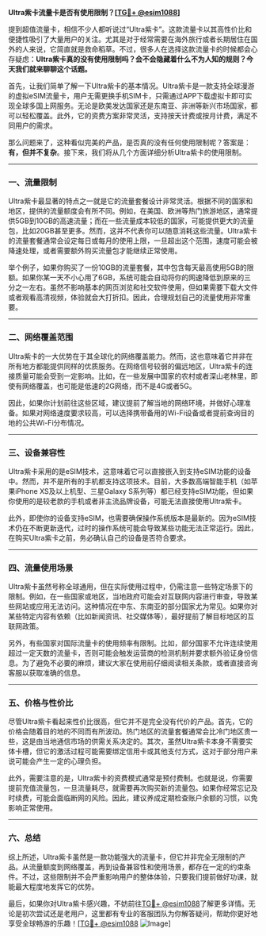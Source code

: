 **Ultra紫卡流量卡是否有使用限制？[[TG💪+ @esim1088](https://t.me/s/esim1088)]**

提到超值流量卡，相信不少人都听说过“Ultra紫卡”。这款流量卡以其高性价比和便捷性吸引了大量用户的关注。尤其是对于经常需要在海外旅行或者长期居住在国外的人来说，它简直就是救命稻草。不过，很多人在选择这款流量卡的时候都会心存疑虑：**Ultra紫卡真的没有使用限制吗？会不会隐藏着什么不为人知的规则？今天我们就来聊聊这个话题。**

首先，让我们简单了解一下Ultra紫卡的基本情况。Ultra紫卡是一款支持全球漫游的虚拟eSIM流量卡，用户无需更换手机SIM卡，只需通过APP下载虚拟卡即可实现全球多国上网服务。无论是欧美发达国家还是东南亚、非洲等新兴市场国家，都可以轻松覆盖。此外，它的资费方案非常灵活，支持按天计费或按月计费，满足不同用户的需求。

那么问题来了，这种看似完美的产品，是否真的没有任何使用限制呢？答案是：**有，但并不复杂**。接下来，我们将从几个方面详细分析Ultra紫卡的使用限制。

---

### **一、流量限制**
Ultra紫卡最显著的特点之一就是它的流量套餐设计非常灵活。根据不同的国家和地区，提供的流量额度会有所不同。例如，在美国、欧洲等热门旅游地区，通常提供5GB到10GB的高速流量；而在一些流量成本较低的国家，可能提供更大的流量包，比如20GB甚至更多。然而，这并不代表你可以随意消耗这些流量。Ultra紫卡的流量套餐通常会设定每日或每月的使用上限，一旦超出这个范围，速度可能会被降速处理，或者需要额外购买流量包才能继续正常使用。

举个例子，如果你购买了一份10GB的流量套餐，其中包含每天最高使用5GB的限额。如果你某一天不小心用了6GB，系统可能会自动将你的网速降低到原来的三分之一左右。虽然不影响基本的网页浏览和社交软件使用，但如果需要下载大文件或者观看高清视频，体验就会大打折扣。因此，合理规划自己的流量使用非常重要。

---

### **二、网络覆盖范围**
Ultra紫卡的一大优势在于其全球化的网络覆盖能力。然而，这也意味着它并非在所有地方都能提供同样的优质服务。在网络信号较弱的偏远地区，Ultra紫卡的连接质量可能会受到一定影响。比如，在一些发展中国家的农村或者深山老林里，即使有网络覆盖，也可能是低速的2G网络，而不是4G或者5G。

因此，如果你计划前往这些区域，建议提前了解当地的网络环境，并做好心理准备。如果对网络速度要求较高，可以选择携带备用的Wi-Fi设备或者提前查询目的地的公共Wi-Fi分布情况。

---

### **三、设备兼容性**
Ultra紫卡采用的是eSIM技术，这意味着它可以直接嵌入到支持eSIM功能的设备中。然而，并不是所有的手机都支持这项技术。目前，大多数高端智能手机（如苹果iPhone XS及以上机型、三星Galaxy S系列等）都已经支持eSIM功能，但如果你使用的是较老款的手机或者非主流品牌设备，可能无法直接使用Ultra紫卡。

此外，即使你的设备支持eSIM，也需要确保操作系统版本是最新的。因为eSIM技术仍在不断更新迭代，过时的操作系统可能会导致某些功能无法正常运行。因此，在购买Ultra紫卡之前，务必确认自己的设备是否符合要求。

---

### **四、流量使用场景**
Ultra紫卡虽然号称全球通用，但在实际使用过程中，仍需注意一些特定场景下的限制。例如，在一些国家或地区，当地政府可能会对互联网内容进行审查，导致某些网站或应用无法访问。这种情况在中东、东南亚的部分国家尤为常见。如果你对某些特定内容有依赖（比如新闻资讯、社交媒体等），最好提前了解目标地区的互联网政策。

另外，有些国家对国际流量卡的使用频率有限制。比如，部分国家不允许连续使用超过一定天数的流量卡，否则可能会触发运营商的检测机制并要求额外验证身份信息。为了避免不必要的麻烦，建议大家在使用前仔细阅读相关条款，或者直接咨询客服以获取准确的信息。

---

### **五、价格与性价比**
尽管Ultra紫卡看起来性价比很高，但它并不是完全没有代价的产品。首先，它的价格会随着目的地的不同而有所波动。热门地区的流量套餐通常会比冷门地区贵一些，这是由当地通信市场的供需关系决定的。其次，虽然Ultra紫卡本身不需要实体卡槽，但它的激活过程可能需要绑定信用卡或其他支付方式，这对于部分用户来说可能会产生一定的心理负担。

此外，需要注意的是，Ultra紫卡的资费模式通常是预付费制。也就是说，你需要提前充值流量包，一旦流量耗尽，就需要再次购买新的流量包。如果你经常忘记及时续费，可能会面临断网的风险。因此，建议养成定期检查账户余额的习惯，以免影响正常使用。

---

### **六、总结**
综上所述，Ultra紫卡虽然是一款功能强大的流量卡，但它并非完全无限制的产品。从流量额度到网络覆盖，再到设备兼容性和使用场景，都存在一定的约束条件。不过，这些限制并不会严重影响用户的整体体验，只要我们提前做好功课，就能最大程度地发挥它的优势。

最后，如果你对Ultra紫卡感兴趣，不妨前往[TG💪+ @esim1088](https://t.me/s/esim1088)了解更多详情。无论是初次尝试还是老用户，这里都有专业的客服团队为你解答疑问，帮助你更好地享受全球畅游的乐趣！[[TG💪+ @esim1088](https://t.me/s/esim1088) ![Image](https://i.postimg.cc/4NQfJmqS/Snipaste-2025-05-13-00-14-12.png)]